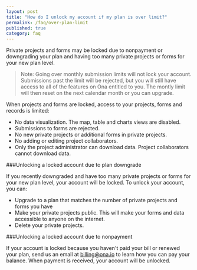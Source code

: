 ```yaml
---
layout: post
title: "How do I unlock my account if my plan is over limit?"
permalink: /faq/over-plan-limit
published: true
category: faq
---
```


Private projects and forms may be locked due to nonpayment or downgrading your plan and having too many private projects or forms for your new plan level.

> Note: Going over monthly submission limits will not lock your account. Submissions past the limit will be rejected, but you will still have access to all of the features on Ona entitled to you. The montly limit will then reset on the next calendar month or you can upgrade.

When projects and forms are locked, access to your projects, forms and records is limited:

- No data visualization. The map, table and charts views are disabled.
- Submissions to forms are rejected.
- No new private projects or additional forms in private projects.
- No adding or editing project collaborators.
- Only the project administrator can download data. Project collaborators cannot download data.

###Unlocking a locked account due to plan downgrade

If you recently downgraded and have too many private projects or forms for your new plan level, your account will be locked. To unlock your account, you can:
- Upgrade to a plan that matches the number of private projects and forms you have
- Make your private projects public. This will make your forms and data accessible to anyone on the internet.
- Delete your private projects.


###Unlocking a locked account due to nonpayment

If your account is locked because you haven't paid your bill or renewed your plan, send us an email at billing@ona.io to learn how you can pay your balance. When payment is received, your account will be unlocked.